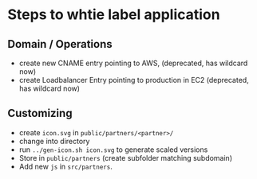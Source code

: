 # Steps to whtie label application

## Domain / Operations

- create new CNAME entry pointing to AWS, (deprecated, has wildcard now)
- create Loadbalancer Entry pointing to production in EC2 (deprecated, has wildcard now)


## Customizing

- create `icon.svg` in `public/partners/<partner>/`
- change into directory
- run `../gen-icon.sh icon.svg` to generate scaled versions
- Store in `public/partners` (create subfolder matching subdomain)
- Add new `js` in `src/partners`.